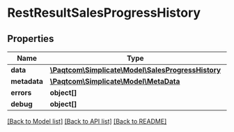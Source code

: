 # RestResultSalesProgressHistory

## Properties

 Name         | Type                                                                      | Description | Notes      
--------------|---------------------------------------------------------------------------|-------------|------------
 **data**     | [**\Paqtcom\Simplicate\Model\SalesProgressHistory**](SalesProgressHistory.md) |             | [optional] 
 **metadata** | [**\Paqtcom\Simplicate\Model\MetaData**](MetaData.md)                         |             | [optional] 
 **errors**   | **object[]**                                                              |             | [optional] 
 **debug**    | **object[]**                                                              |             | [optional] 

[[Back to Model list]](../README.md#documentation-for-models) [[Back to API list]](../README.md#documentation-for-api-endpoints) [[Back to README]](../README.md)


